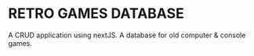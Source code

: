 # RETRO GAMES DATABASE

A CRUD application using nextJS.
A database for old computer & console games.
